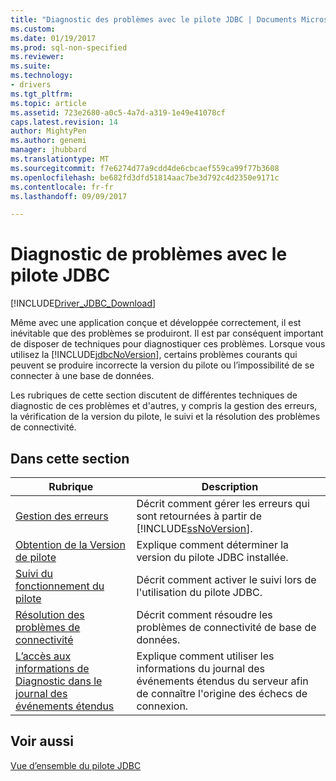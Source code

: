 ```yaml
---
title: "Diagnostic des problèmes avec le pilote JDBC | Documents Microsoft"
ms.custom: 
ms.date: 01/19/2017
ms.prod: sql-non-specified
ms.reviewer: 
ms.suite: 
ms.technology:
- drivers
ms.tgt_pltfrm: 
ms.topic: article
ms.assetid: 723e2680-a0c5-4a7d-a319-1e49e41078cf
caps.latest.revision: 14
author: MightyPen
ms.author: genemi
manager: jhubbard
ms.translationtype: MT
ms.sourcegitcommit: f7e6274d77a9cdd4de6cbcaef559ca99f77b3608
ms.openlocfilehash: be682fd3dfd51814aac7be3d792c4d2350e9171c
ms.contentlocale: fr-fr
ms.lasthandoff: 09/09/2017

---
```

# <a name="diagnosing-problems-with-the-jdbc-driver"></a>Diagnostic de problèmes avec le pilote JDBC
[!INCLUDE[Driver_JDBC_Download](../../includes/driver_jdbc_download.md)]

  Même avec une application conçue et développée correctement, il est inévitable que des problèmes se produiront. Il est par conséquent important de disposer de techniques pour diagnostiquer ces problèmes. Lorsque vous utilisez la [!INCLUDE[jdbcNoVersion](../../includes/jdbcnoversion_md.md)], certains problèmes courants qui peuvent se produire incorrecte la version du pilote ou l’impossibilité de se connecter à une base de données.  
  
 Les rubriques de cette section discutent de différentes techniques de diagnostic de ces problèmes et d'autres, y compris la gestion des erreurs, la vérification de la version du pilote, le suivi et la résolution des problèmes de connectivité.  
  
## <a name="in-this-section"></a>Dans cette section  
  
|Rubrique| Description|  
|-----------|-----------------|  
|[Gestion des erreurs](../../connect/jdbc/handling-errors.md)|Décrit comment gérer les erreurs qui sont retournées à partir de [!INCLUDE[ssNoVersion](../../includes/ssnoversion_md.md)].|  
|[Obtention de la Version de pilote](../../connect/jdbc/getting-the-driver-version.md)|Explique comment déterminer la version du pilote JDBC installée.|  
|[Suivi du fonctionnement du pilote](../../connect/jdbc/tracing-driver-operation.md)|Décrit comment activer le suivi lors de l'utilisation du pilote JDBC.|  
|[Résolution des problèmes de connectivité](../../connect/jdbc/troubleshooting-connectivity.md)|Décrit comment résoudre les problèmes de connectivité de base de données.|  
|[L’accès aux informations de Diagnostic dans le journal des événements étendus](../../connect/jdbc/accessing-diagnostic-information-in-the-extended-events-log.md)|Explique comment utiliser les informations du journal des événements étendus du serveur afin de connaître l'origine des échecs de connexion.|  
  
## <a name="see-also"></a>Voir aussi  
 [Vue d’ensemble du pilote JDBC](../../connect/jdbc/overview-of-the-jdbc-driver.md)  
  
  
